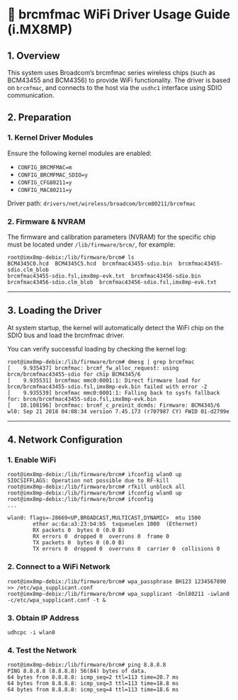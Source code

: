 # 📶 brcmfmac WiFi Driver Usage Guide (i.MX8MP)

## 1. Overview

This system uses Broadcom’s brcmfmac series wireless chips (such as BCM43455 and BCM4356) to provide WiFi functionality. The driver is based on `brcmfmac`, and connects to the host via the `usdhc1` interface using SDIO communication.

## 2. Preparation

### 1. **Kernel Driver Modules**

Ensure the following kernel modules are enabled:

* `CONFIG_BRCMFMAC=m`
* `CONFIG_BRCMFMAC_SDIO=y`
* `CONFIG_CFG80211=y`
* `CONFIG_MAC80211=y`

Driver path:
`drivers/net/wireless/broadcom/brcm80211/brcmfmac`

### 2. **Firmware & NVRAM**

The firmware and calibration parameters (NVRAM) for the specific chip must be located under `/lib/firmware/brcm/`, for example:

```shell
root@imx8mp-debix:/lib/firmware/brcm# ls
BCM4345C0.hcd  BCM4345C5.hcd  brcmfmac43455-sdio.bin  brcmfmac43455-sdio.clm_blob  
brcmfmac43455-sdio.fsl,imx8mp-evk.txt  brcmfmac43456-sdio.bin  
brcmfmac43456-sdio.clm_blob  brcmfmac43456-sdio.fsl,imx8mp-evk.txt
```

---

## 3. Loading the Driver

At system startup, the kernel will automatically detect the WiFi chip on the SDIO bus and load the brcmfmac driver.

You can verify successful loading by checking the kernel log:

```shell
root@imx8mp-debix:/lib/firmware/brcm# dmesg | grep brcmfmac
[    9.935437] brcmfmac: brcmf_fw_alloc_request: using brcm/brcmfmac43455-sdio for chip BCM4345/6
[    9.935531] brcmfmac mmc0:0001:1: Direct firmware load for brcm/brcmfmac43455-sdio.fsl,imx8mp-evk.bin failed with error -2
[    9.935539] brcmfmac mmc0:0001:1: Falling back to sysfs fallback for: brcm/brcmfmac43455-sdio.fsl,imx8mp-evk.bin
[   10.108196] brcmfmac: brcmf_c_preinit_dcmds: Firmware: BCM4345/6 wl0: Sep 21 2018 04:08:34 version 7.45.173 (r707987 CY) FWID 01-d2799e
```

---

## 4. Network Configuration

### 1. Enable WiFi

```shell
root@imx8mp-debix:/lib/firmware/brcm# ifconfig wlan0 up
SIOCSIFFLAGS: Operation not possible due to RF-kill
root@imx8mp-debix:/lib/firmware/brcm# rfkill unblock all
root@imx8mp-debix:/lib/firmware/brcm# ifconfig wlan0 up
root@imx8mp-debix:/lib/firmware/brcm# ifconfig
...

wlan0: flags=-28669<UP,BROADCAST,MULTICAST,DYNAMIC>  mtu 1500  
        ether ac:6a:a3:23:b4:b5  txqueuelen 1000  (Ethernet)  
        RX packets 0  bytes 0 (0.0 B)  
        RX errors 0  dropped 0  overruns 0  frame 0  
        TX packets 0  bytes 0 (0.0 B)  
        TX errors 0  dropped 0  overruns 0  carrier 0  collisions 0  
```

### 2. Connect to a WiFi Network

```shell
root@imx8mp-debix:/lib/firmware/brcm# wpa_passphrase BH123 1234567890 >> /etc/wpa_supplicant.conf
root@imx8mp-debix:/lib/firmware/brcm# wpa_supplicant -Dnl80211 -iwlan0 -c/etc/wpa_supplicant.conf -t &
```

### 3. Obtain IP Address

```shell
udhcpc -i wlan0
```

### 4. Test the Network

```shell
root@imx8mp-debix:/lib/firmware/brcm# ping 8.8.8.8
PING 8.8.8.8 (8.8.8.8) 56(84) bytes of data.
64 bytes from 8.8.8.8: icmp_seq=2 ttl=113 time=20.7 ms  
64 bytes from 8.8.8.8: icmp_seq=3 ttl=113 time=18.8 ms  
64 bytes from 8.8.8.8: icmp_seq=4 ttl=113 time=18.6 ms  
```